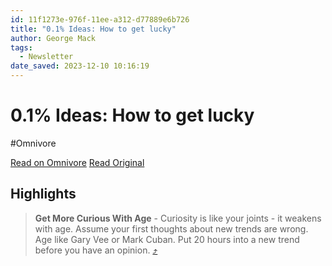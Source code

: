 ```yaml
---
id: 11f1273e-976f-11ee-a312-d77889e6b726
title: "0.1% Ideas: How to get lucky"
author: George Mack
tags:
  - Newsletter
date_saved: 2023-12-10 10:16:19
---
```


# 0.1% Ideas: How to get lucky
#Omnivore

[Read on Omnivore](https://omnivore.app/me/0-1-ideas-how-to-get-lucky-18c544cf588)
[Read Original](https://omnivore.app/no_url?q=7b69c74e-7a02-46c7-87a6-01ee5d23baee)

## Highlights

> **Get More Curious With Age** \- Curiosity is like your joints - it weakens with age. Assume your first thoughts about new trends are wrong. Age like Gary Vee or Mark Cuban. Put 20 hours into a new trend before you have an opinion. [⤴️](https://omnivore.app/me/0-1-ideas-how-to-get-lucky-18c544cf588#cd159c2c-59cf-4220-937d-00147627f4a1) 

